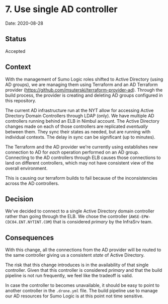# 7. Use single AD controller

Date: 2020-08-28

## Status

Accepted

## Context

With the management of Sumo Logic roles shifted to Active Directory (using AD groups), we are managing them using Terraform and an AD Terraform provider (https://github.com/msuterski/terraform-provider-ad). Through the build process, the provider is creating and deleting AD groups configured in this repository.

The current AD infrastructure run at the NYT allow for accessing Active Directory Domain Controllers through LDAP (only). We have multiple AD controllers running behind an ELB in Nimbul account. The Active Directory changes made on each of those controllers are replicated _eventually_ between them. They sync their states as needed, but are running with individual contexts. The delay in sync can be significant (up to minutes).

The Terraform and the AD provider we're currently using establishes new connection to AD for _each_ operation performed on an AD group. Connecting to the AD controllers through ELB causes those connections to land on different controllers, which may not have consistent view of the overall environment.

This is causing our terraform builds to fail because of the inconsistencies across the AD controllers.

## Decision

We've decided to connect to a single Active Directory domain controller rather than going through the ELB. We chose the controller (`AWSE-EPW-CDC04.ENT.NYTINT.COM`) that is considered _primary_ by the InfraSrv team.

## Consequences

With this change, all the connections from the AD provider will be routed to the same controller giving us a consistent _state_ of Active Directory.

The risk that this change introduces is in the availability of that single controller. Given that this controller is considered _primary_ and that the build pipeline is not run frequently, we feel like the tradeoff is valid.

In case the controller to becomes unavailable, it should be easy to point to another controller in the `.drone.yml` file. The build pipeline use to manage our AD resources for Sumo Logic is at this point not time sensitive.
